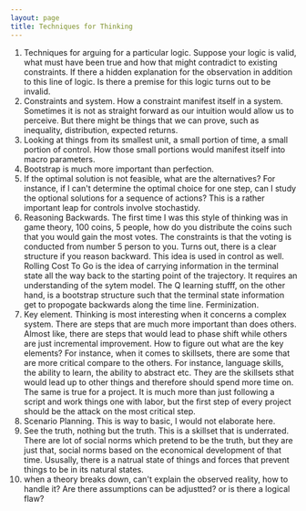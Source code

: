 ```yaml
---
layout: page
title: Techniques for Thinking
---
```


1. Techniques for arguing for a particular logic. Suppose your logic is valid, what must have been true and how that might contradict to existing constraints. If there a hidden explanation for the observation in addition to this line of logic. Is there a premise for this logic turns out to be invalid.
2. Constraints and system. How a constraint manifest itself in a system. Sometimes it is not as straight forward as our intuition would allow us to perceive. But there might be things that we can prove, such as inequality, distribution, expected returns.
3. Looking at things from its smallest unit, a small portion of time, a small portion of control. How those small portions would manifest itself into macro parameters.
4. Bootstrap is much more important than perfection.
5. If the optimal solution is not feasible, what are the alternatives? For instance, if I can't determine the optimal choice for one step, can I study the optional solutions for a sequence of actions? This is a rather important leap for controls involve stochastidy.
6. Reasoning Backwards. The first time I was this style of thinking was in game theory, 100 coins, 5 people, how do you distribute the coins such that you would gain the most votes. The constraints is that the voting is conducted from number 5 person to you. Turns out, there is a clear structure if you reason backward. This idea is used in control as well. Rolling Cost To Go is the idea of carrying information in the terminal state all the way back to the starting point of the trajectory. It requires an understanding of the sytem model. The Q learning stufff, on the other hand, is a bootstrap structure such that the terminal state information get to propogate backwards along the time line. Ferminization.
7. Key element. Thinking is most interesting when it concerns a complex system. There are steps that are much more important than does others. Almost like, there are steps that would lead to phase shift while others are just incremental improvement. How to figure out what are the key elements? For instance, when it comes to skillsets, there are some that are more critical compare to the others. For instance, language skills, the ability to learn, the ability to abstract etc. They are the skillsets sthat would lead up to other things and therefore should spend more time on. The same is true for a project. It is much more than just following a script and work things one with labor, but the first step of every project should be the attack on the most critical step.
8. Scenario Planning. This is way to basic, I would not elaborate here.
9. See the truth, nothing but the truth. This is a skillset that is underrated. There are lot of social norms which pretend to be the truth, but they are just that, social norms based on the economical development of that time. Ususally, there is a natrual state of things and forces that prevent things to be in its natural states.
10.  when a theory breaks down, can't explain the observed reality, how to handle it? Are there assumptions can be adjustted? or is there a logical flaw?
